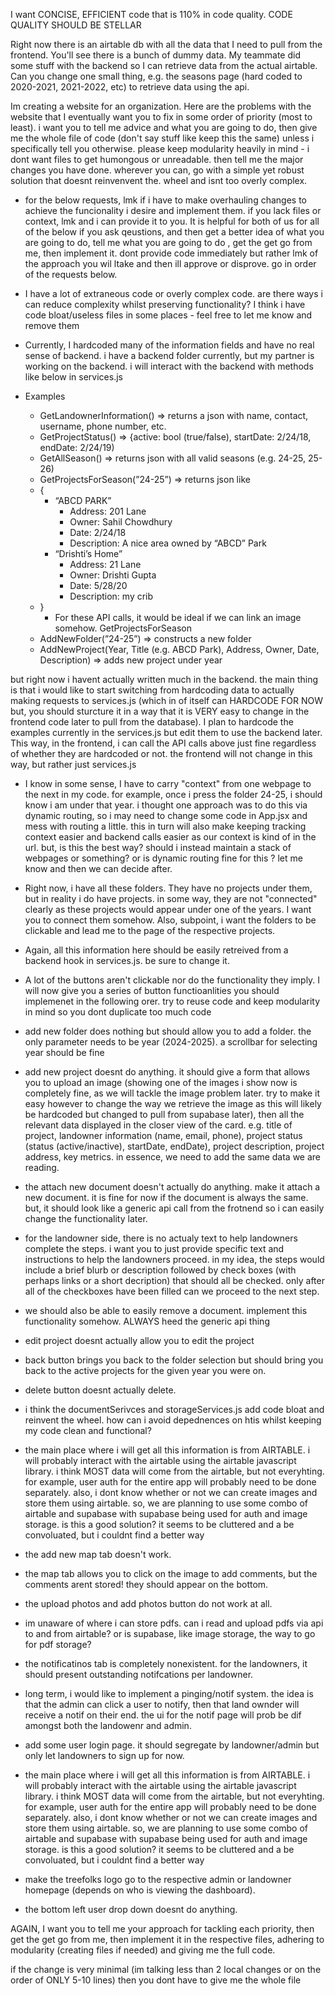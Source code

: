 I want CONCISE, EFFICIENT code that is 110% in code quality. CODE QUALITY SHOULD BE STELLAR

Right now there is an airtable db with all the data that I need to pull from the frontend. You'll see there is a bunch of dummy data. My teammate did some stuff with the backend so I can retrieve data from the actual airtable. Can you change one small thing, e.g. the seasons page (hard coded to 2020-2021, 2021-2022, etc) to retrieve data using the api.



Im creating a website for an organization. Here are the problems with the website that I eventually want you to fix in some order of priority (most to least). i want you to tell me advice and what you are going to do, then give me the whole file of code (don't say stuff like keep this the same) unless i specifically tell you otherwise. please keep modularity heavily in mind - i dont want files to get humongous or unreadable. then tell me the major changes you have done. wherever you can, go with a simple yet robust solution that doesnt reinvenvent the. wheel and isnt too overly complex.

- for the below requests, lmk if i have to make overhauling changes to achieve the funcionality i desire and implement them. if you lack files or context, lmk and i can provide it to you. It is helpful for both of us for all of the below if you ask qeustions, and then get a better idea of what you are going to do, tell me what you are going to do , get the get go from me, then implement it. dont provide code immediately but rather lmk of the approach you wil ltake and then ill approve or disprove. go in order of the requests below. 
- I have a lot of extraneous code or overly complex code. are there ways i can reduce complexity whilst preserving functionality? I think i have code bloat/useless files in some places - feel free to let me know and remove them
- Currently, I hardcoded many of the information fields and have no real sense of backend. i have a backend folder currently, but my partner is working on the backend. i will interact with the backend with methods like below in services.js

- Examples
    - GetLandownerInformation() ⇒ returns a json with name, contact, username, phone number, etc.
    - GetProjectStatus() ⇒ {active: bool (true/false), startDate: 2/24/18, endDate: 2/24/19)
    - GetAllSeason() ⇒ returns json with all valid seasons (e.g. 24-25, 25-26)
    - GetProjectsForSeason(”24-25”) ⇒ returns json like
    - {
        - “ABCD PARK”
            - Address: 201 Lane
            - Owner: Sahil Chowdhury
            - Date: 2/24/18
            - Description: A nice area owned by “ABCD” Park
        - “Drishti’s Home”
            - Address: 21 Lane
            - Owner: Drishti Gupta
            - Date: 5/28/20
            - Description: my crib
    - }
        - For these API calls, it would be ideal if we can link an image somehow. GetProjectsForSeason
    - AddNewFolder(”24-25”) ⇒ constructs a new folder
    - AddNewProject(Year, Title (e.g. ABCD Park),  Address, Owner, Date, Description) ⇒ adds new project under year

but right now i havent actually written much in the backend. the main thing is that i would like to start switching from hardcoding data to actually making requests to services.js (which in of itself can HARDCODE FOR NOW but, you should sturcture it in a way that it is VERY easy to change in the frontend code later to pull from the database). I plan to hardcode the examples currently in the services.js but edit them to use the backend later. This way, in the frontend, i can call the API calls above just fine regardless of whether they are hardcoded or not. the frontend will not change in this way, but rather just services.js
- I know in some sense, I have to carry "context" from one webpage to the next in my code. for example, once i press the folder 24-25, i should know i am under that year. i thought one approach was to do this  via dynamic routing, so i may need to change some code in App.jsx and mess with routing a little. this in turn will also make keeping tracking context easier and backend calls easier as our context is kind of in the url. but, is this the best way? should i instead maintain a stack of webpages or something? or is dynamic routing fine for this ? let me know and then we can decide after.
- Right now, i have all these folders. They have no projects under them, but in reality i do have projects. in some way, they are not "connected" clearly as these projects would appear under one of the years. I want you to connect them somehow. Also, subpoint, i want the folders to be clickable and lead me to the page of the respective projects.
- Again, all this information here should be easily retreived from a backend hook in services.js. be sure to change it.
- A lot of the buttons aren't clickable nor do the functionality they imply. I will now give you a series of button functioanlities you should implemenet in the following orer. try to reuse code and keep modularity in mind so you dont duplicate too much code
- add new folder does nothing but should allow you to add a folder. the only parameter needs to be year (2024-2025). a scrollbar for selecting year should be fine
- add new project doesnt do anything. it should give a form that allows you to upload an image (showing one of the images i show now is completely fine, as we will tackle the image problem later. try to make it easy however to change the way we retrieve the image as this will likely be hardcoded but changed to pull from supabase later), then all the relevant data displayed in the closer view of the card. e.g. title of project, landowner information (name, email, phone), project status (status (active/inactive), startDate, endDate), project description, project address, key metrics. in essence, we need to add the same data we are reading. 
- the attach new document doesn't actually do anything. make it attach a new document. it is fine for now if the document is always the same. but, it should look like a generic api call from the frotnend so i can easily change the functionality later.
- for the landowner side, there is no actualy text to help landowners complete the steps. i want you to just provide specific text and instructions to help the landowners proceed. in my idea, the steps would include a brief blurb or description followed by check boxes (with perhaps links or a short decription) that should all be checked. only after all of the checkboxes have been filled can we proceed to the next step. 
- we should also be able to easily remove a document. implement this functionality somehow. ALWAYS heed the generic api thing
- edit project doesnt actually allow you to edit the project
- back button brings you back to the folder selection but should bring you back to the active projects for the given year you were on.
- delete button doesnt actually delete.
- i think the documentSerivces and storageServices.js add code bloat and reinvent the wheel. how can i avoid depednences on htis whilst keeping my code clean and functional?
- the main place where i will get all this information is from AIRTABLE. i will probably interact with the airtable using the airtable javascript library. i think MOST data will come from the airtable, but not everyhting. for example, user auth for the entire app will probably need to be done separately. also, i dont know whether or not we can create images and store them using airtable. so, we are planning to use some combo of airtable and supabase with supabase being used for auth and image storage. is this a good solution? it seems to be cluttered and a be convoluated, but i couldnt find a better way

- the add new map tab doesn't work. 
- the map tab allows you to click on the image to add comments, but the comments arent stored! they should appear on the bottom.
- the upload photos and add photos button do not work at all.

- im unaware of where i can store pdfs. can i read and upload pdfs via api to and from airtable? or is supabase, like image storage, the way to go for pdf storage?
- the notificatinos tab is completely nonexistent. for the landowners, it should present outstanding notifcations per landowner.
- long term, i would like to implement a pinging/notif system. the idea is that the admin can click a user to notify, then that land ownder will receive a notif on their end. the ui for the notif page will prob be dif amongst both the landowenr and admin. 
- add some user login page. it should segregate by landowner/admin but only let landowners to sign up for now.

- the main place where i will get all this information is from AIRTABLE. i will probably interact with the airtable using the airtable javascript library. i think MOST data will come from the airtable, but not everyhting. for example, user auth for the entire app will probably need to be done separately. also, i dont know whether or not we can create images and store them using airtable. so, we are planning to use some combo of airtable and supabase with supabase being used for auth and image storage. is this a good solution? it seems to be cluttered and a be convoluated, but i couldnt find a better way
- make the treefolks logo go to the respective admin or landowner homepage (depends on who is viewing the dashboard).
- the bottom left user drop down doesnt do anything.



AGAIN, I want you to tell me your approach for tackling each priority, then get the get go from me, then implement it in the respective files, adhering to modularity (creating files if needed) and giving me the full code.

if the change is very minimal (im talking less than 2 local changes or on the order of ONLY 5-10 lines) then you dont have to give me the whole file